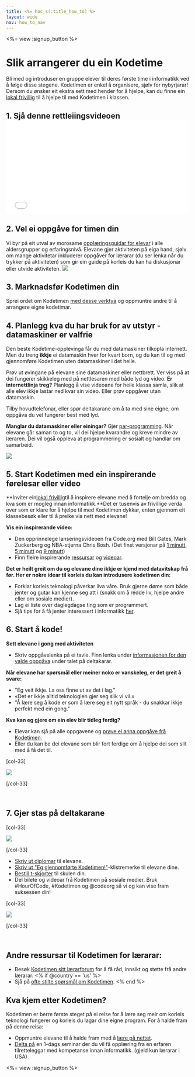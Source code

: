 ```yaml
---
title: <%= hoc_s(:title_how_to) %>
layout: wide
nav: how_to_nav
---
```

<%= view :signup_button %>

<h1>Slik arrangerer du ein Kodetime</h1>

Bli med og introduser en gruppe elever til deres første time i informatikk ved å følge disse stegene. Kodetimen er enkel å organisere, sjølv for nybyrjarar! Dersom du ønsker eit ekstra sett med hender for å hjelpe, kan du finne ein [lokal frivillig](<%= resolve_url('https://code.org/volunteer/local') %>) til å hjelpe til med Kodetimen i klassen.

## 1. Sjå denne rettleiingsvideoen <iframe width="500" height="255" src="//www.youtube.com/embed/SrnvvWDm73k" frameborder="0" allowfullscreen mark="crwd-mark"></iframe> 

## 2. Vel ei oppgåve for timen din

Vi byr på eit utval av morosame [opplæringsguidar for elevar](<%= resolve_url('/learn') %>) i alle aldersgrupper og erfaringsnivå. Elevane gjer aktiviteten på eiga hand, sjølv om mange aktivitetar inkluderer oppgåver for lærarar (du ser lenka når du trykker på aktiviteten) som gir ein guide på korleis du kan ha diskusjonar eller utvide aktiviteten. [![](/images/Fit-700/tutorials.png)](<%=resolve_url('/learn') %>)

## 3. Marknadsfør Kodetimen din

Sprei ordet om Kodetimen [med desse verktya](<%= resolve_url('/promote/resources') %>) og oppmuntre andre til å arrangere eigne kodetimar.

## 4. Planlegg kva du har bruk for av utstyr - datamaskiner er valfrie

Den beste Kodetime-opplevinga får du med datamaskiner tilkopla internett. Men du treng **ikkje** ei datamaskin hver for kvart born, og du kan til og med gjennomføre Kodetimen uten datamaskiner i det heile.

Prøv ut øvingane på elevane sine datamaskiner eller nettbrett. Ver viss på at dei fungerer skikkeleg med på nettlesaren med både lyd og video. **Er internettlinja treg?** Planlegg å vise videoane for heile klassa samla, slik at alle elev ikkje lastar ned kvar sin video. Eller prøv oppgåver utan datamaskin.

Tilby hovudtelefonar, eller spør deltakarane om å ta med sine eigne, om oppgåva du vel fungerer best med lyd.

**Manglar du datamaskiner eller einingar?** Gjer [par-programming](https://www.youtube.com/watch?v=vgkahOzFH2Q). Når elevane går saman to og to, vil dei hjelpe kvarandre og kreve mindre av læraren. Dei vil også oppleva at programmering er sosialt og handlar om samarbeid.

<img src="/images/fit-350/group_ipad.jpg" />

## 5. Start Kodetimen med ein inspirerande førelesar eller video

**Inviter ein[lokal frivillig](<%= resolve_url('https://code.org/volunteer/local') %>)til å inspirere elevane med å fortelje om bredda og kva som er mogleg innan informatikk.**Det er tusenvis av frivillige verda over som er klare for å hjelpe til med Kodetimen dykkar, enten gjennom eit klassebesøk eller til å preike via nett med elevane!

**Vis ein inspirerande video:**

- Den opprinnelege lanseringsvideoen fra Code.org med Bill Gates, Mark Zuckerberg og NBA-stjerna Chris Bosh. (Det finst versjonar på [1 minutt](https://www.youtube.com/watch?v=qYZF6oIZtfc), [5 minutt](https://www.youtube.com/watch?v=nKIu9yen5nc) og [9 minutt](https://www.youtube.com/watch?v=dU1xS07N-FA))
- Finn fleire inspirerande [ressursar](<%= resolve_url('https://code.org/inspire') %>) og [videoar](https://www.youtube.com/playlist?list=PLzdnOPI1iJNfpD8i4Sx7U0y2MccnrNZuP).

**Det er heilt greit om du og elevane dine ikkje er kjend med datavitskap frå før. Her er nokre idear til korleis du kan introdusere kodetimen din:**

- Forklar korleis teknologi påverkar liva våre. Bruk gjerne døme som både jenter og gutar kan kjenne seg att i (snakk om å redde liv, hjelpe andre eller om sosiale medier).
- Lag ei liste over daglegdagse ting som er programmert.
- Sjå tips for å få jenter interessert i informatikk [her](<%= resolve_url('https://code.org/girls') %>).

## 6. Start å kode!

**Sett elevane i gong med aktiviteten**

- Skriv oppgåvelenka på ei tavle. Finn lenka under [informasjonen for den valde oppgåva](<%= resolve_url('/learn')%>) under talet på deltakarar.

**Når elevane har spørsmål eller meiner noko er vanskeleg, er det greit å svare:**

- "Eg veit ikkje. La oss finne ut av det i lag."
- «Det er ikkje alltid teknologien gjer seg slik vi vil.»
- "Å lære seg å kode er som å lære seg eit nytt språk - du snakkar ikkje perfekt med ein gong."

**Kva kan eg gjere om ein elev blir tidleg ferdig?**

- Elevar kan sjå på alle oppgavene og [prøve ei anna oppgåve frå Kodetimen](<%= resolve_url('/learn')%>).
- Eller du kan be dei elevane som blir fort ferdige om å hjelpe dei som slit med å få det til.

[col-33]

![](/images/fit-250/highschoolgirls.jpeg)

[/col-33]

<p style="clear:both">&nbsp;</p>

## 7. Gjer stas på deltakarane

[col-33]

![](/images/fit-300/boy-certificate.jpg)

[/col-33]

- [Skriv ut diplomar](<%= resolve_url('https://code.org/certificates') %>) til elevane.
- [Skriv ut "Eg gjennomførte Kodetimen!"](<%= resolve_url('/promote/resources#stickers') %>)-klistremerke til elevane dine.
- [Bestill t-skjorter](http://blog.code.org/post/132608499493/hour-of-code-shirts-and-more) til skulen din.
- Del bilete og videoar frå Kodetimen på sosiale medier. Bruk #HourOfCode, #Kodetimen og @codeorg så vi og kan vise fram suksessen din!

[col-33]

![](/images/fit-260/highlight-certificates.jpg)

[/col-33]

<p style="clear:both">&nbsp;</p>

## Andre ressursar til Kodetimen for lærarar:

- Besøk [Kodetimen sitt lærarforum](http://forum.code.org/c/plc/hour-of-code) for å få råd, innsikt og støtte frå andre lærarar. <% if @country == 'us' %>
- Sjå på [ofte stilte spørsmål om Kodetimen](https://support.code.org/hc/en-us/categories/200147083-Hour-of-Code). <% end %>

## Kva kjem etter Kodetimen?

Kodetimen er berre første steget på ei reise for å lære seg meir om korleis teknologi fungerer og korleis du lagar dine eigne program. For å halde fram på denne reisa:

- Oppmuntre elevane til å halde fram med å [lære på nettet](<%= resolve_url('https://code.org/learn/beyond') %>).
- [Delta på](<%= resolve_url('https://code.org/professional-development-workshops') %>) en 1-dags seminar der du vil få opplæring fra en erfaren tilretteleggar med kompetanse innan informatikk. (gjeld kun lærarar i USA)

<%= view :signup_button %>